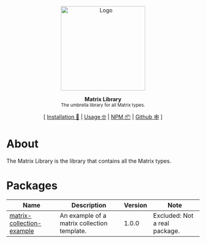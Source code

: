 <p align="center"><img height="220px" src="https://i.imgur.com/UMHxlIV.png" alt="Logo" /><p>
<p align="center">
  <strong>Matrix Library</strong><br />
  <sub>The umbrella library for all Matrix types.</sub>
</p>
<p align="center">
  [ <a href="#installation">Installation 💾</a> | <a href="#usage">Usage 🤓</a> | <a href="https://www.npmjs.com/package/@sivrad/matrix-library">NPM 📦</a> | <a href="https://github.com/sivrad/matrix-library">Github 🕸</a> ]
</p>

# About
The Matrix Library is the library that contains all the Matrix types.
# Packages
| Name | Description | Version | Note |
|------|-------------|---------|------|
[matrix-collection-example](https://github.com/sivrad/matrix-collection-example) | An example of a matrix collection template. | 1.0.0 | Excluded: Not a real package. |

